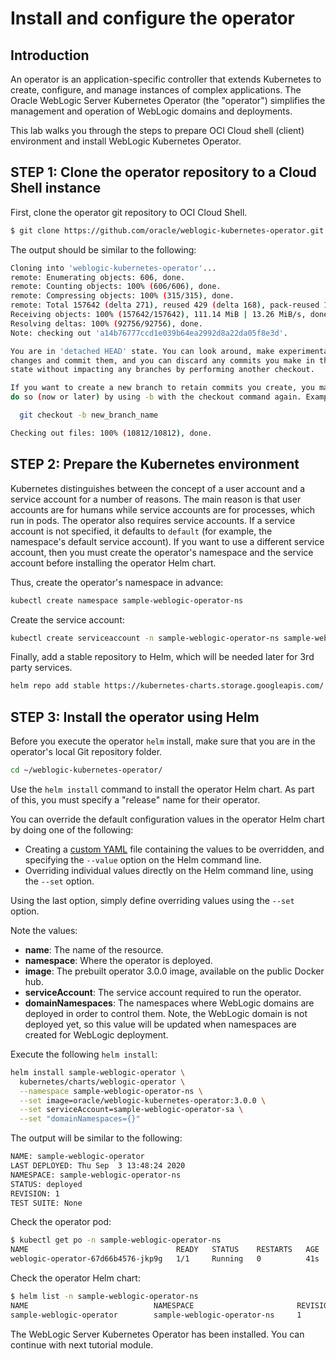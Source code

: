 # Install and configure the operator

## Introduction

An operator is an application-specific controller that extends Kubernetes to create, configure, and manage instances of complex applications. The Oracle WebLogic Server Kubernetes Operator (the "operator") simplifies the management and operation of WebLogic domains and deployments.

This lab walks you through the steps to prepare OCI Cloud shell (client) environment and install WebLogic Kubernetes Operator.

## **STEP 1**: Clone the operator repository to a Cloud Shell instance
First, clone the operator git repository to OCI Cloud Shell.
```bash
$ git clone https://github.com/oracle/weblogic-kubernetes-operator.git -b v3.0.0
```
The output should be similar to the following:
```bash
Cloning into 'weblogic-kubernetes-operator'...
remote: Enumerating objects: 606, done.
remote: Counting objects: 100% (606/606), done.
remote: Compressing objects: 100% (315/315), done.
remote: Total 157642 (delta 271), reused 429 (delta 168), pack-reused 157036
Receiving objects: 100% (157642/157642), 111.14 MiB | 13.26 MiB/s, done.
Resolving deltas: 100% (92756/92756), done.
Note: checking out 'a14b76777ccd1e039b64ea2992d8a22da05f8e3d'.

You are in 'detached HEAD' state. You can look around, make experimental
changes and commit them, and you can discard any commits you make in this
state without impacting any branches by performing another checkout.

If you want to create a new branch to retain commits you create, you may
do so (now or later) by using -b with the checkout command again. Example:

  git checkout -b new_branch_name

Checking out files: 100% (10812/10812), done.
```
## **STEP 2**: Prepare the Kubernetes environment
Kubernetes distinguishes between the concept of a user account and a service account for a number of reasons. The main reason is that user accounts are for humans while service accounts are for processes, which run in pods. The operator also requires service accounts.  If a service account is not specified, it defaults to `default` (for example, the namespace's default service account). If you want to use a different service account, then you must create the operator's namespace and the service account before installing the operator Helm chart.

Thus, create the operator's namespace in advance:
```bash
kubectl create namespace sample-weblogic-operator-ns
```
Create the service account:
```bash
kubectl create serviceaccount -n sample-weblogic-operator-ns sample-weblogic-operator-sa
```
Finally, add a stable repository to Helm, which will be needed later for 3rd party services.
```bash
helm repo add stable https://kubernetes-charts.storage.googleapis.com/
```
## **STEP 3**: Install the operator using Helm
Before you execute the operator `helm` install, make sure that you are in the operator's local Git repository folder.
```bash
cd ~/weblogic-kubernetes-operator/
```
Use the `helm install` command to install the operator Helm chart. As part of this, you must specify a "release" name for their operator.

You can override the default configuration values in the operator Helm chart by doing one of the following:

- Creating a [custom YAML](https://github.com/oracle/weblogic-kubernetes-operator/blob/v2.5.0/kubernetes/charts/weblogic-operator/values.yaml) file containing the values to be overridden, and specifying the `--value` option on the Helm command line.
- Overriding individual values directly on the Helm command line, using the `--set` option.

Using the last option, simply define overriding values using the `--set` option.

Note the values:

- **name**: The name of the resource.
- **namespace**: Where the operator is deployed.
- **image**: The prebuilt operator 3.0.0 image, available on the public Docker hub.
- **serviceAccount**: The service account required to run the operator.
- **domainNamespaces**: The namespaces where WebLogic domains are deployed in order to control them. Note, the WebLogic domain is not deployed yet, so this value will be updated when namespaces are created for WebLogic deployment.

Execute the following `helm install`:
```bash
helm install sample-weblogic-operator \
  kubernetes/charts/weblogic-operator \
  --namespace sample-weblogic-operator-ns \
  --set image=oracle/weblogic-kubernetes-operator:3.0.0 \
  --set serviceAccount=sample-weblogic-operator-sa \
  --set "domainNamespaces={}"
```
The output will be similar to the following:
```bash
NAME: sample-weblogic-operator
LAST DEPLOYED: Thu Sep  3 13:48:24 2020
NAMESPACE: sample-weblogic-operator-ns
STATUS: deployed
REVISION: 1
TEST SUITE: None
```
Check the operator pod:
```bash
$ kubectl get po -n sample-weblogic-operator-ns
NAME                                 READY   STATUS    RESTARTS   AGE
weblogic-operator-67d66b4576-jkp9g   1/1     Running   0          41s
```
Check the operator Helm chart:
```bash
$ helm list -n sample-weblogic-operator-ns
NAME                            NAMESPACE                       REVISION        UPDATED                                 STATUS          CHART                   APP VERSION
sample-weblogic-operator        sample-weblogic-operator-ns     1               2020-09-03 13:48:24.187689635 +0000 UTC deployed        weblogic-operator-3.0.0
```

The WebLogic Server Kubernetes Operator has been installed. You can continue with next tutorial module.
